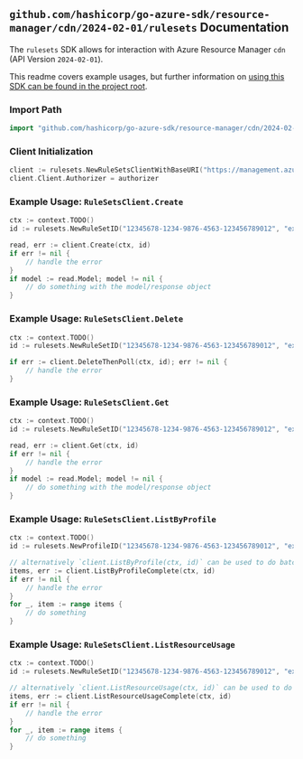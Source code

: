 
## `github.com/hashicorp/go-azure-sdk/resource-manager/cdn/2024-02-01/rulesets` Documentation

The `rulesets` SDK allows for interaction with Azure Resource Manager `cdn` (API Version `2024-02-01`).

This readme covers example usages, but further information on [using this SDK can be found in the project root](https://github.com/hashicorp/go-azure-sdk/tree/main/docs).

### Import Path

```go
import "github.com/hashicorp/go-azure-sdk/resource-manager/cdn/2024-02-01/rulesets"
```


### Client Initialization

```go
client := rulesets.NewRuleSetsClientWithBaseURI("https://management.azure.com")
client.Client.Authorizer = authorizer
```


### Example Usage: `RuleSetsClient.Create`

```go
ctx := context.TODO()
id := rulesets.NewRuleSetID("12345678-1234-9876-4563-123456789012", "example-resource-group", "profileName", "ruleSetName")

read, err := client.Create(ctx, id)
if err != nil {
	// handle the error
}
if model := read.Model; model != nil {
	// do something with the model/response object
}
```


### Example Usage: `RuleSetsClient.Delete`

```go
ctx := context.TODO()
id := rulesets.NewRuleSetID("12345678-1234-9876-4563-123456789012", "example-resource-group", "profileName", "ruleSetName")

if err := client.DeleteThenPoll(ctx, id); err != nil {
	// handle the error
}
```


### Example Usage: `RuleSetsClient.Get`

```go
ctx := context.TODO()
id := rulesets.NewRuleSetID("12345678-1234-9876-4563-123456789012", "example-resource-group", "profileName", "ruleSetName")

read, err := client.Get(ctx, id)
if err != nil {
	// handle the error
}
if model := read.Model; model != nil {
	// do something with the model/response object
}
```


### Example Usage: `RuleSetsClient.ListByProfile`

```go
ctx := context.TODO()
id := rulesets.NewProfileID("12345678-1234-9876-4563-123456789012", "example-resource-group", "profileName")

// alternatively `client.ListByProfile(ctx, id)` can be used to do batched pagination
items, err := client.ListByProfileComplete(ctx, id)
if err != nil {
	// handle the error
}
for _, item := range items {
	// do something
}
```


### Example Usage: `RuleSetsClient.ListResourceUsage`

```go
ctx := context.TODO()
id := rulesets.NewRuleSetID("12345678-1234-9876-4563-123456789012", "example-resource-group", "profileName", "ruleSetName")

// alternatively `client.ListResourceUsage(ctx, id)` can be used to do batched pagination
items, err := client.ListResourceUsageComplete(ctx, id)
if err != nil {
	// handle the error
}
for _, item := range items {
	// do something
}
```
